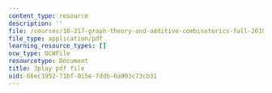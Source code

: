 ```yaml
---
content_type: resource
description: ''
file: /courses/18-217-graph-theory-and-additive-combinatorics-fall-2019/66ec195271bf015e7ddb0a903c73cb31_Rlvwagd2BmY.pdf
file_type: application/pdf
learning_resource_types: []
ocw_type: OCWFile
resourcetype: Document
title: 3play pdf file
uid: 66ec1952-71bf-015e-7ddb-0a903c73cb31
---
```

